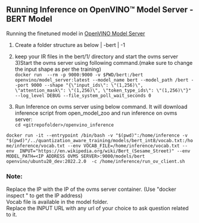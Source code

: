 
## Running Inference on OpenVINO™ Model Server - BERT Model 
Running the finetuned model in [OpenVINO Model Server](https://github.com/openvinotoolkit/model_server)

1) Create a folder structure as below
    | -bert
       | -1  
2) keep your IR files in the bert/1/ directory and start the ovms server
3)Start the ovms server using following command.(make sure to change the input shape as per the training)    
   `docker run  --rm -p 9000:9000 -v $PWD/bert:/bert openvino/model_server:latest --model_name bert --model_path /bert --port 9000 --shape "{\"input_ids\": \"(1,256)\", \"attention_mask\": \"(1,256)\", \"token_type_ids\": \"(1,256)\"}" --log_level DEBUG --file_system_poll_wait_seconds 0`



4) Run Inference on ovms server using below command. It will download inference script from open_model_zoo and run inference on ovms server:  
`cd <gitrepofolder>/openvino_inference`  

`docker run -it --entrypoint /bin/bash -v "$(pwd)":/home/inference -v "$(pwd)"/../quantization_aware_training/models/bert_int8/vocab.txt:/home/inference/vocab.txt --env VOCAB_FILE=/home/inference/vocab.txt --env  INPUT="https://en.wikipedia.org/wiki/Bert_(Sesame_Street)" --env MODEL_PATH=<IP ADDRESS OVMS SERVER>:9000/models/bert openvino/ubuntu20_dev:2022.2.0  -c /home/inference/run_ov_client.sh`


### **Note**:
Replace the IP with the IP of the ovms server container. (Use "docker inspect <ovms container>" to get the IP address)  
Vocab file is available in the model folder.  
Replace the INPUT URL with any url of your choice to ask question related to it.


